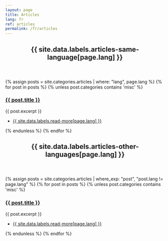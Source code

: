 ```yaml
---
layout: page
title: Articles
lang: fr
ref: articles
permalink: /fr/articles
---
```


<section>
	<header class="major">
		<h2><a id="same-language">{{ site.data.labels.articles-same-language[page.lang] }}</a></h2>
	</header>
	<div class="posts">
	{% assign posts = site.categories.articles | where: "lang", page.lang %}
	{% for post in posts %}
		{% unless post.categories contains 'misc' %}
		<article>
			<a href="{{ site.baseurl }}{{ post.url }}" class="image"><img src="{{ post.image }}" alt="" /></a>
			<h3><a href="{{ site.baseurl }}{{ post.url }}">{{ post.title }}</a></h3>
			<p>{{ post.excerpt }}</p>
			<ul class="actions">
				<li><a href="{{ post.url }}" class="button">{{ site.data.labels.read-more[page.lang] }}</a></li>
			</ul>
		</article>
		{% endunless %}
	{% endfor %}
	</div>
</section>

<section>
	<header class="major">
		<h2><a id="other-languages">{{ site.data.labels.articles-other-languages[page.lang] }}</a></h2>
	</header>
	<div class="posts">
	{% assign posts = site.categories.articles | where_exp: "post", "post.lang != page.lang" %}
	{% for post in posts %}
		{% unless post.categories contains 'misc' %}
		<article>
			<a href="{{ site.baseurl }}{{ post.url }}" class="image"><img src="{{ post.image }}" alt="" /></a>
			<h3><a href="{{ site.baseurl }}{{ post.url }}">{{ post.title }}</a></h3>
			<p>{{ post.excerpt }}</p>
			<ul class="actions">
				<li><a href="{{ post.url }}" class="button">{{ site.data.labels.read-more[page.lang] }}</a></li>
			</ul>
		</article>
		{% endunless %}
	{% endfor %}
	</div>
</section>
